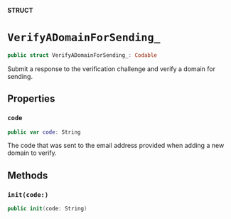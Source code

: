 **STRUCT**

# `VerifyADomainForSending_`

```swift
public struct VerifyADomainForSending_: Codable
```

Submit a response to the verification challenge and verify a domain for sending.

## Properties
### `code`

```swift
public var code: String
```

The code that was sent to the email address provided when adding a new domain to verify.

## Methods
### `init(code:)`

```swift
public init(code: String)
```
